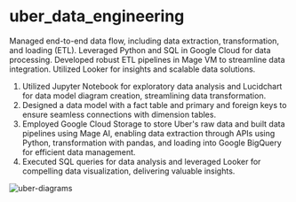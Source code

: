 # uber_data_engineering

Managed end-to-end data flow, including data extraction, transformation, and loading (ETL). Leveraged Python and SQL in Google Cloud for data processing. Developed robust ETL pipelines in Mage VM to streamline data integration. Utilized Looker for insights and scalable data solutions.

1. Utilized Jupyter Notebook for exploratory data analysis and Lucidchart for data model diagram creation, streamlining data transformation.
2. Designed a data model with a fact table and primary and foreign keys to ensure seamless connections with dimension tables.
3. Employed Google Cloud Storage to store Uber's raw data and built data pipelines using Mage AI, enabling data extraction through APIs using Python, transformation with pandas, and loading into Google BigQuery for efficient data management.
4. Executed SQL queries for data analysis and leveraged Looker for compelling data visualization, delivering valuable insights.

![uber-diagrams](https://github.com/Mina314/uber_data_engineering/assets/64227723/dbc70569-5c26-4ea8-89cb-ea6b4a3f8d05)
